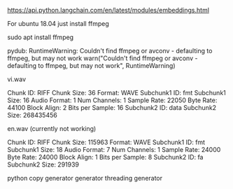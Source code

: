 https://api.python.langchain.com/en/latest/modules/embeddings.html


For ubuntu 18.04 just install ffmpeg

sudo apt install ffmpeg

pydub:
RuntimeWarning: Couldn't find ffmpeg or avconv - defaulting to ffmpeg, but may not work
  warn("Couldn't find ffmpeg or avconv - defaulting to ffmpeg, but may not work", RuntimeWarning)

vi.wav

Chunk ID: RIFF
Chunk Size: 36
Format: WAVE
Subchunk1 ID: fmt 
Subchunk1 Size: 16
Audio Format: 1
Num Channels: 1
Sample Rate: 22050
Byte Rate: 44100
Block Align: 2
Bits per Sample: 16
Subchunk2 ID: data
Subchunk2 Size: 268435456


en.wav (currently not working)

Chunk ID: RIFF
Chunk Size: 115963
Format: WAVE
Subchunk1 ID: fmt 
Subchunk1 Size: 18
Audio Format: 7
Num Channels: 1
Sample Rate: 24000
Byte Rate: 24000
Block Align: 1
Bits per Sample: 8
Subchunk2 ID: fa
Subchunk2 Size: 291939


python copy generator
generator
threading generator